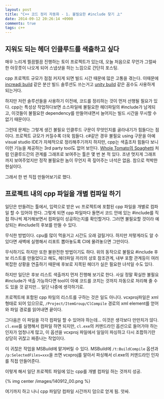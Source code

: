 ```yaml
---
layout: post
title: "C++ 코드 정리 자동화 - 1. 불필요한 #include 찾기 上"
date: 2014-09-12 20:26:14 +0900
comments: true
tags: c++
---
```


## 지워도 되는 헤더 인클루드를 색출하고 싶다

매우 느리게 찔끔찔끔 진행하는 토이 프로젝트가 있는데, 오늘 처음으로 무언가 그럴싸한 아웃풋이 나오게 되어 스냅샷을 하는 느낌으로 간단히 포스팅.

cpp 프로젝트 규모가 점점 커지게 되면 빌드 시간 때문에 많은 고통을 겪는다. 이때문에 [increadi build](https://www.incredibuild.com/) 같은 분산 빌드 솔루션도 쓰는거고 [unity build](http://www.slideshare.net/devcatpublications/ndc2010-unity-build) 같은 꼼수도 사용하게 되는거다. 

하지만 저런 솔루션들을 사용하기 이전에, 코드를 정리하는 것이 먼저 선행될 필요가 있다. cpp는 특성상 작업하다보면 소스파일에 불필요한 헤더파일의 #include가 남게되고, 이것들이 불필요한 dependency를 만들어내면서 늘어지는 빌드 시간을 무시할 수 없기 때문이다. 

그런데 문제는 그렇게 생긴 불필요 인클루드 구문이 무엇인지를 골라내기가 힘들다는 점이다. 프로젝트 규모가 커질수록 더욱 힘들다. c#같은 경우 불필요 using 구문을 아예 visual studio IDE가 자체적으로 정리해주기까지 하지만, cpp는 색출조차 힘들다 보니 이런 기능을 제공하는 3rd party tool도 없어 보인다. [Whole Tomato의 Spaghetti](http://www.wholetomato.com/downloads/spaghettiDownload.asp) 처럼 인클루드간의 관계를 그래프로 보여주는 툴은 몇 번 본 적 있다. 조낸 멋지게 그래프까지 보여주었지만 정작 불필요한 놈이 무언지 콕 짚어주는 녀석은 없음. 참으로 척박한 현실이다. 

그래서 한 번 직접 만들어보기로 했다. 


## 프로젝트 내의 cpp 파일을 개별 컴파일 하기

일단은 만들려는 툴에서, 입력으로 받은 vc 프로젝트에 포함된 cpp 파일을 개별로 컴파일 할 수 있어야 한다. 
그렇게 되면 cpp 파일마다 돌면서 코드 안에 있는 #include를 직접 하나씩 제거해보면서 컴파일이 성공하는지를 확인할거다. 그러면 불필요할 것이라 예상되는 #include의 후보를 만들 수 있다. 

무식한 방법이다. cpu를 많이 먹을거고 시간도 오래 걸릴거다. 하지만 저렇게라도 알 수 있다면 새벽에 실행해서 리포트 뽑아놓도록 CI에 물려놓으면 그만이다.
 
무식하기도 하지만 또한 불완전한 방법이기도 하다. 위의 동작으로 불필요 #include 후보 리스트를 만들었다고 해도,
 헤더파일 끼리의 상호 참조관계, 내부 포함 관계등이 여러 복잡한 상황을 연출하기 때문에 
후보로 지목된 헤더가 실은 필요한 녀석일 수도 있다. 

하지만 일단은 후보 리스트 색출까지 먼저 진행해 보기로 한다.
사실 정말 확실한 불필요 #include가 색출 가능하다면 tool이 아예 코드를 코치는 것까지 자동으로 처리해 줄 수도 있을 것 같지만... 일단 나중에 생각하기로.

프로젝트에 포함된 cpp 파일의 리스트를 구하는 것은 일도 아니다. vcxproj파일은 xml 형태로 되어 있으므로, `/Project/ItemGroup/ClCompile` 경로의 xml element를 얻어와 파일 경로를 읽어내면 끝이다. 

그다음은 이 파일을 각각 컴파일 할 수 있어야 하는데... 이것은 생각보다 만만치가 않다. `cl.exe`를 실행해서 컴파일 하면 되지만, `cl.exe`의 커맨드라인 옵션으로 들어가야 하는 인자가 엄청나게 많고, 이 옵션을 vcxproj 파일에서 일일이 파싱하고 다시 조합하기란 상당히 귀찮고 짜증나는 작업이다. 

이 귀찮은 작업을 MSBuild에 맡겨버릴 수 있다. MSBuild에 `/t:BuildCompile` 옵션과 `/p:SelectedFiles=xxx`을 쓰면 vcxproj를 알아서 파싱해서 cl.exe의 커맨드라인 인자를 직접 만들어준다. 

이렇게 해서 일단 프로젝트 파일에 있는 cpp를 개별 컴파일 하는 것까지 성공.

{% img center /images/140912_00.png %}

여기까지 하고 나니 cpp 파일당 컴파일 시간까지 덤으로 얻게 됨. 
앗싸.

